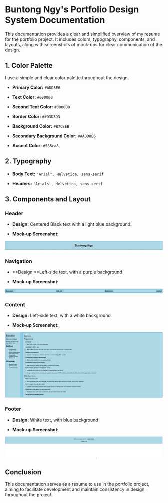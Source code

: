 # Buntong Ngy's Portfolio Design System Documentation

  

This documentation provides a clear and simplified overview of my resume for the portfolio project. It includes colors, typography, components, and layouts, along with screenshots of mock-ups for clear communication of the design.

  

## **1. Color Palette**

I use a simple and clear color palette throughout the design.

  

- **Primary Color:** `#ADD8E6`

- **Text Color:** `#000000`

- **Second Text Color:** `#000000`

- **Border Color:** `##D3D3D3`

- **Background Color:** `#87CEEB`

- **Secondary Background Color:** `##ADD8E6`

- **Accent Color:** `#585ca8`

  

## **2. Typography**

- **Body Text:** `"Arial", Helvetica, sans-serif`

- **Headers:** `'Arials', Helvetica, sans-serif`

  

## **3. Components and Layout**

### Header

- **Design:** Centered Black text with a light blue background.

- **Mock-up Screenshot:**

![Header Mock-up](header.png)

  

### Navigation

- **Design:**Left-side text, with a purple background

- **Mock-up Screenshot:**

![Nav Mock-up](navigation.png)

  

### Content

- **Design:** Left-side text, with a white background

- **Mock-up Screenshot:**

![Content Mock-up](content.png)

  

### Footer

- **Design:** White text, with blue background

- **Mock-up Screenshot:**

![Footer Mock-up](footer.png)

  

## **Conclusion**

This documentation serves as a resume to use in the portfolio project, aiming to facilitate development and maintain consistency in design throughout the project.